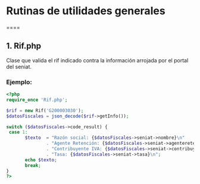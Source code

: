 ﻿# Rutinas de utilidades generales
﻿====

## 1. Rif.php

Clase que valida el rif indicado contra la información arrojada por el portal del seniat.

### Ejemplo:

 ``` php
<?php
require_once 'Rif.php';

$rif = new Rif('G200003030');
$datosFiscales = json_decode($rif->getInfo());

switch ($datosFiscales->code_result) {
  case 1:
		$texto  = "Razón social: {$datosFiscales->seniat->nombre}\n"
				. "Agente Retención: {$datosFiscales->seniat->agenteretencioniva}\n"
				. "Contribuyente IVA: {$datosFiscales->seniat->contribuyenteiva}\n"
				. "Tasa: {$datosFiscales->seniat->tasa}\n";
		echo $texto;
		break;
}
?>
 ```
